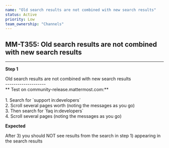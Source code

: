 ```yaml
---
name: "Old search results are not combined with new search results"
status: Active
priority: Low
team_ownership: "Channels"
---
```


## MM-T355: Old search results are not combined with new search results

---

**Step 1**

Old search results are not combined with new search results\
\--------------------\
\*\* Test on community-release.mattermost.com:\*\*\
\
1\. Search for \`support in:developers\`\
2\. Scroll several pages worth (noting the messages as you go)\
3\. Then search for \`faq in:developers\`\
4\. Scroll several pages (noting the messages as you go)

**Expected**

After 3) you should NOT see results from the search in step 1) appearing in the search results
